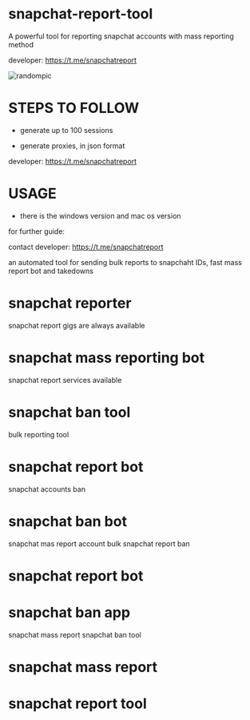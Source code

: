 # snapchat-report-tool
A powerful tool for reporting snapchat accounts with mass reporting method

developer:  https://t.me/snapchatreport

![randompic](https://github.com/user-attachments/assets/a67ab1db-8810-4ccf-ac04-6739b37c6a97)

# STEPS TO FOLLOW
- generate up to 100 sessions

- generate proxies, in json format

developer:  https://t.me/snapchatreport

# USAGE
- there is the windows version and mac os version

for further guide:

contact developer:  https://t.me/snapchatreport

an automated tool for sending bulk reports to snapchaht IDs, fast mass report bot and takedowns

# snapchat reporter
snapchat report gigs are always available
# snapchat mass reporting bot
snapchat report services available
# snapchat ban tool
bulk reporting tool
# snapchat report bot
snapchat accounts ban
# snapchat ban bot
snapchat mas report account
bulk snapchat report ban
# snapchat report bot
# snapchat ban app
snapchat mass report
snapchat ban tool
# snapchat mass report
# snapchat report tool
